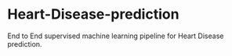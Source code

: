 # Heart-Disease-prediction
End to End supervised machine learning pipeline for Heart Disease prediction.
